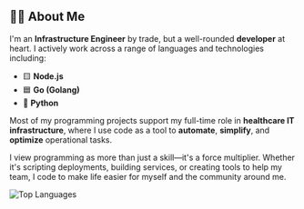 ## 👨‍💻 About Me

I'm an **Infrastructure Engineer** by trade, but a well-rounded **developer** at heart. I actively work across a range of languages and technologies including:

* 🟨 **Node.js**
* 🟦 **Go (Golang)**
* 🐍 **Python**

Most of my programming projects support my full-time role in **healthcare IT infrastructure**, where I use code as a tool to **automate**, **simplify**, and **optimize** operational tasks.

I view programming as more than just a skill—it's a force multiplier. Whether it's scripting deployments, building services, or creating tools to help my team, I code to make life easier for myself and the community around me.

![Top Languages](https://github-readme-stats.vercel.app/api/top-langs/?username=Bugs5382\&hide_progress=true\&show_icons=true\&bg_color=00000000\&title_color=2F81F7\&text_color=8B949E)

